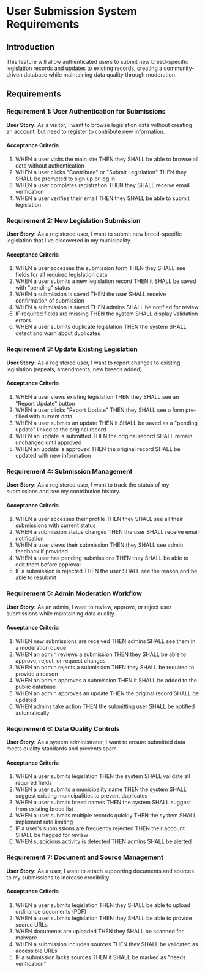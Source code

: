 # User Submission System Requirements

## Introduction

This feature will allow authenticated users to submit new breed-specific legislation records and updates to existing records, creating a community-driven database while maintaining data quality through moderation.

## Requirements

### Requirement 1: User Authentication for Submissions

**User Story:** As a visitor, I want to browse legislation data without creating an account, but need to register to contribute new information.

#### Acceptance Criteria

1. WHEN a user visits the main site THEN they SHALL be able to browse all data without authentication
2. WHEN a user clicks "Contribute" or "Submit Legislation" THEN they SHALL be prompted to sign up or log in
3. WHEN a user completes registration THEN they SHALL receive email verification
4. WHEN a user verifies their email THEN they SHALL be able to submit legislation

### Requirement 2: New Legislation Submission

**User Story:** As a registered user, I want to submit new breed-specific legislation that I've discovered in my municipality.

#### Acceptance Criteria

1. WHEN a user accesses the submission form THEN they SHALL see fields for all required legislation data
2. WHEN a user submits a new legislation record THEN it SHALL be saved with "pending" status
3. WHEN a submission is saved THEN the user SHALL receive confirmation of submission
4. WHEN a submission is saved THEN admins SHALL be notified for review
5. IF required fields are missing THEN the system SHALL display validation errors
6. WHEN a user submits duplicate legislation THEN the system SHALL detect and warn about duplicates

### Requirement 3: Update Existing Legislation

**User Story:** As a registered user, I want to report changes to existing legislation (repeals, amendments, new breeds added).

#### Acceptance Criteria

1. WHEN a user views existing legislation THEN they SHALL see an "Report Update" button
2. WHEN a user clicks "Report Update" THEN they SHALL see a form pre-filled with current data
3. WHEN a user submits an update THEN it SHALL be saved as a "pending update" linked to the original record
4. WHEN an update is submitted THEN the original record SHALL remain unchanged until approved
5. WHEN an update is approved THEN the original record SHALL be updated with new information

### Requirement 4: Submission Management

**User Story:** As a registered user, I want to track the status of my submissions and see my contribution history.

#### Acceptance Criteria

1. WHEN a user accesses their profile THEN they SHALL see all their submissions with current status
2. WHEN a submission status changes THEN the user SHALL receive email notification
3. WHEN a user views their submission THEN they SHALL see admin feedback if provided
4. WHEN a user has pending submissions THEN they SHALL be able to edit them before approval
5. IF a submission is rejected THEN the user SHALL see the reason and be able to resubmit

### Requirement 5: Admin Moderation Workflow

**User Story:** As an admin, I want to review, approve, or reject user submissions while maintaining data quality.

#### Acceptance Criteria

1. WHEN new submissions are received THEN admins SHALL see them in a moderation queue
2. WHEN an admin reviews a submission THEN they SHALL be able to approve, reject, or request changes
3. WHEN an admin rejects a submission THEN they SHALL be required to provide a reason
4. WHEN an admin approves a submission THEN it SHALL be added to the public database
5. WHEN an admin approves an update THEN the original record SHALL be updated
6. WHEN admins take action THEN the submitting user SHALL be notified automatically

### Requirement 6: Data Quality Controls

**User Story:** As a system administrator, I want to ensure submitted data meets quality standards and prevents spam.

#### Acceptance Criteria

1. WHEN a user submits legislation THEN the system SHALL validate all required fields
2. WHEN a user submits a municipality name THEN the system SHALL suggest existing municipalities to prevent duplicates
3. WHEN a user submits breed names THEN the system SHALL suggest from existing breed list
4. WHEN a user submits multiple records quickly THEN the system SHALL implement rate limiting
5. IF a user's submissions are frequently rejected THEN their account SHALL be flagged for review
6. WHEN suspicious activity is detected THEN admins SHALL be alerted

### Requirement 7: Document and Source Management

**User Story:** As a user, I want to attach supporting documents and sources to my submissions to increase credibility.

#### Acceptance Criteria

1. WHEN a user submits legislation THEN they SHALL be able to upload ordinance documents (PDF)
2. WHEN a user submits legislation THEN they SHALL be able to provide source URLs
3. WHEN documents are uploaded THEN they SHALL be scanned for malware
4. WHEN a submission includes sources THEN they SHALL be validated as accessible URLs
5. IF a submission lacks sources THEN it SHALL be marked as "needs verification"